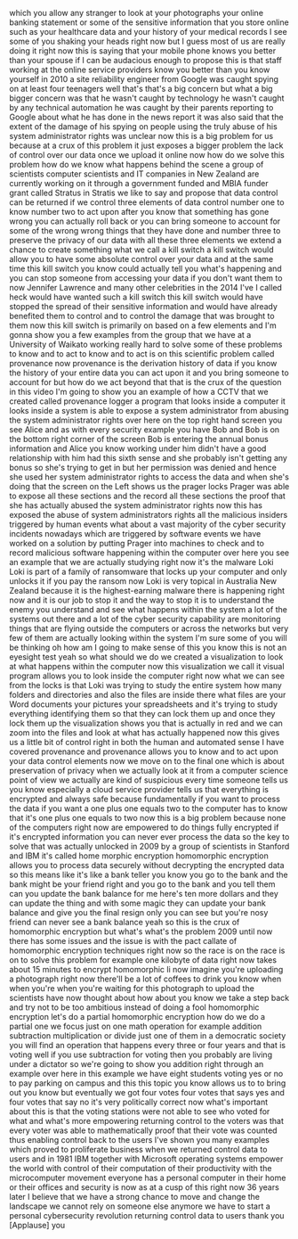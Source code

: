 
which you allow any stranger to look at
your photographs your online banking
statement or some of the sensitive
information that you store online such
as your healthcare data and your history
of your medical records I see some of
you shaking your heads right now but I
guess most of us are really doing it
right now this is saying that your
mobile phone knows you better than your
spouse if I can be audacious enough to
propose this is that staff working at
the online service providers know you
better than you know yourself in 2010 a
site reliability engineer from Google
was caught spying on at least four
teenagers well that&#39;s that&#39;s a big
concern but what a big bigger concern
was that he wasn&#39;t caught by technology
he wasn&#39;t caught by any technical
automation he was caught by their
parents reporting to Google about what
he has done in the news report it was
also said that the extent of the damage
of his spying on people using the truly
abuse of his system administrator rights
was unclear now this is a big problem
for us because at a crux of this problem
it just exposes a bigger problem the
lack of control over our data once we
upload it online now how do we solve
this problem how do we know what happens
behind the scene a group of scientists
computer scientists and IT companies in
New Zealand are currently working on it
through a government funded and MBIA
funder grant called Stratus in Stratis
we like to say and propose that data
control can be returned if we control
three elements of data control number
one to know number two to act upon after
you know that something has gone wrong
you can actually roll back
or you can bring someone to account for
some of the wrong wrong things that they
have done and number three to preserve
the privacy of our data with all these
three elements we extend a chance to
create something what we call a kill
switch a kill switch would allow you to
have some absolute control over your
data and at the same time this kill
switch you know could actually tell you
what&#39;s happening and you can stop
someone from accessing your data if you
don&#39;t want them to now Jennifer Lawrence
and many other celebrities in the 2014
I&#39;ve I called heck would have wanted
such a kill switch this kill switch
would have stopped the spread of their
sensitive information and would have
already benefited them to control and to
control the damage that was brought to
them now this kill switch is primarily
on based on a few elements and I&#39;m gonna
show you a few examples from the group
that we have at a University of Waikato
working really hard to solve some of
these problems to know and to act to
know and to act is on this scientific
problem called provenance now provenance
is the derivation history of data if you
know the history of your entire data you
can act upon it and you bring someone to
account for but how do we act beyond
that that is the crux of the question in
this video I&#39;m going to show you an
example of how a CCTV that we created
called provenance logger a program that
looks inside a computer it looks inside
a system is able to expose a system
administrator from abusing the system
administrator rights over here on the
top right hand screen you see Alice and
as with every security example you have
Bob and Bob is on the bottom right
corner of the screen Bob is entering the
annual bonus information and Alice you
know working under him didn&#39;t have a
good relationship with him had this
sixth sense and she probably isn&#39;t
getting any bonus so she&#39;s trying to get
in but her permission was denied
and hence she used her system
administrator rights to access the data
and when she&#39;s doing that the screen on
the Left shows us the prager locks
Prager was able to expose all these
sections and the record all these
sections the proof that she has actually
abused the system administrator rights
now this has exposed the abuse of system
administrators rights all the malicious
insiders triggered by human events what
about a vast majority of the cyber
security incidents nowadays which are
triggered by software events we have
worked on a solution by putting Prager
into machines to check and to record
malicious software happening within the
computer over here you see an example
that we are actually studying right now
it&#39;s the malware Loki Loki is part of a
family of ransomware that locks up your
computer and only unlocks it if you pay
the ransom
now Loki is very topical in Australia
New Zealand because it is the
highest-earning malware there is
happening right now and it is our job to
stop it and the way to stop it is to
understand the enemy you understand and
see what happens within the system a lot
of the systems out there and a lot of
the cyber security capability are
monitoring things that are flying
outside the computers or across the
networks but very few of them are
actually looking within the system I&#39;m
sure some of you will be thinking oh how
am I going to make sense of this you
know this is not an eyesight test yeah
so what should we do we created a
visualization to look at what happens
within the computer now this
visualization we call it visual program
allows you to look inside the computer
right now what we can see from the locks
is that Loki was trying to study the
entire system how many folders and
directories and also the files are
inside there
what files are your Word documents your
pictures your spreadsheets and it&#39;s
trying to study everything identifying
them so that they can lock them up and
once they lock them up the visualization
shows you that is actually in red and we
can zoom into the files and look at what
has actually happened now this gives us
a little bit of control right in both
the human and automated sense I have
covered provenance and provenance allows
you to know and to act upon your data
control elements now we move on to the
final one which is about preservation of
privacy when we actually look at it from
a computer science point of view we
actually are kind of suspicious every
time someone tells us you know
especially a cloud service provider
tells us that everything is encrypted
and always safe because fundamentally if
you want to process the data if you want
a one plus one equals two to the
computer has to know that it&#39;s one plus
one equals to two now this is a big
problem because none of the computers
right now are empowered to do things
fully encrypted if it&#39;s encrypted
information you can never ever process
the data so the key to solve that was
actually unlocked in 2009 by a group of
scientists in Stanford and IBM it&#39;s
called home morphic encryption
homomorphic encryption allows you to
process data securely without decrypting
the encrypted data so this means like
it&#39;s like a bank teller you know you go
to the bank and the bank might be your
friend right and you go to the bank and
you tell them can you update the bank
balance for me here&#39;s ten more dollars
and they can update the thing and with
some magic they can update your bank
balance and give you the final resign
only you can see but you&#39;re nosy friend
can never see a bank balance yeah so
this is the crux of homomorphic
encryption but what&#39;s what&#39;s the problem
2009 until now there has some issues and
the issue is with the pact
callate of homomorphic encryption
techniques right now so the race is on
the race is on to solve this problem for
example one kilobyte of data right now
takes about 15 minutes to encrypt
homomorphic li now imagine you&#39;re
uploading a photograph right now
there&#39;ll be a lot of coffees to drink
you know when when you&#39;re when you&#39;re
waiting for this photograph to upload
the scientists have now thought about
how about you know we take a step back
and try not to be too ambitious
instead of doing a fool homomorphic
encryption let&#39;s do a partial
homomorphic encryption how do we do a
partial one we focus just on one math
operation for example addition
subtraction multiplication or divide
just one of them in a democratic society
you will find an operation that happens
every three or four years and that is
voting well if you use subtraction for
voting then you probably are living
under a dictator so we&#39;re going to show
you addition right through an example
over here in this example we have eight
students voting yes or no to pay parking
on campus and this this topic you know
allows us to to bring out you know but
eventually we got four votes four votes
that says yes and four votes that say no
it&#39;s very politically correct now what&#39;s
important about this is that the voting
stations were not able to see who voted
for what and what&#39;s more empowering
returning control to the voters was that
every voter was able to mathematically
proof that their vote was counted thus
enabling control back to the users I&#39;ve
shown you many examples which proved to
proliferate business when we returned
control data to users and in 1981 IBM
together with Microsoft operating
systems empower the world with control
of their computation of their
productivity with the
microcomputer movement everyone has a
personal computer in their home or their
offices and security is now as at a cusp
of this right now 36 years later I
believe that we have a strong chance to
move and change the landscape we cannot
rely on someone else anymore we have to
start a personal cybersecurity
revolution returning control data to
users
thank you
[Applause]
you
